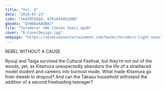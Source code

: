 ```yaml
---
title: "Vol. 6"
date: "2019-07-23"
isbn: "1645051684, 9781645051688"
gbooks: "QnWbDwAAQBAJ"
file: "Toradora! v06 [Seven Seas].epub"
cover: "6-CoverDesign.jpg"
webpage: "https://sevenseasentertainment.com/books/toradora-light-novel-vol-6/"
---
```


REBEL WITHOUT A CAUSE

Ryuuji and Taiga survived the Cultural Festival, but they’re not out of the woods, yet, as Kitamura unexpectedly abandons the life of a straitlaced model student and careens into burnout mode. What made Kitamura go from dweeb to dropout? And can the Takasu household withstand the addition of a second freeloading teenager?